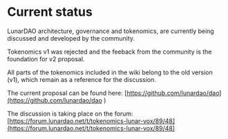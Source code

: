 # Current status

LunarDAO architecture, governance and tokenomics, are currently being discussed and developed by the community. 

Tokenomics v1 was rejected and the feeback from the community is the foundation for v2 proposal.

All parts of the tokenomics included in the wiki belong to the old version (v1), which remain as a reference for the discussion. 

The current proposal can be found here: [https://github.com/lunardao/dao](https://github.com/lunardao/dao )

The discussion is taking place on the forum: [https://forum.lunardao.net/t/tokenomics-lunar-vox/89/48](https://forum.lunardao.net/t/tokenomics-lunar-vox/89/48)
